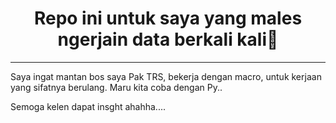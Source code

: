 <h1 align ='center'> Repo ini untuk saya yang males ngerjain data berkali kali🛫</h1>

----

Saya ingat mantan bos saya Pak TRS, bekerja dengan macro, untuk kerjaan yang sifatnya berulang. Maru kita coba dengan Py..

Semoga kelen dapat insght ahahha....
